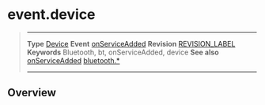 # event.device

> --------------------- ------------------------------------------------------------------------------------------
> __Type__              [Device](/plugin.bluetooth.type.Device.md)
> __Event__             [onServiceAdded](/plugin.bluetooth.type.Server.event.onServiceAdded.md)
> __Revision__          [REVISION_LABEL](REVISION_URL)
> __Keywords__          Bluetooth, bt, onServiceAdded, device
> __See also__          [onServiceAdded](/plugin.bluetooth.type.Server.event.onServiceAdded.md)
>						[bluetooth.*](/plugin.bluetooth.md)
> --------------------- ------------------------------------------------------------------------------------------

## Overview